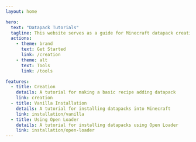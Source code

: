 ```yaml
---
layout: home

hero:
  text: "Datapack Tutorials"
  tagline: This website serves as a guide for Minecraft datapack creation. Whether you're a beginner or more experienced, you'll find helpful resources and tutorials here.
  actions:
    - theme: brand
      text: Get Started
      link: /creation
    - theme: alt
      text: Tools
      link: /tools

features:
  - title: Creation
    details: A tutorial for making a basic recipe adding datapack
    link: creation
  - title: Vanilla Installation
    details: A tutorial for installing datapacks into Minecraft
    link: installation/vanilla
  - title: Using Open Loader
    details: A tutorial for installing datapacks using Open Loader
    link: installation/open-loader
---
```


